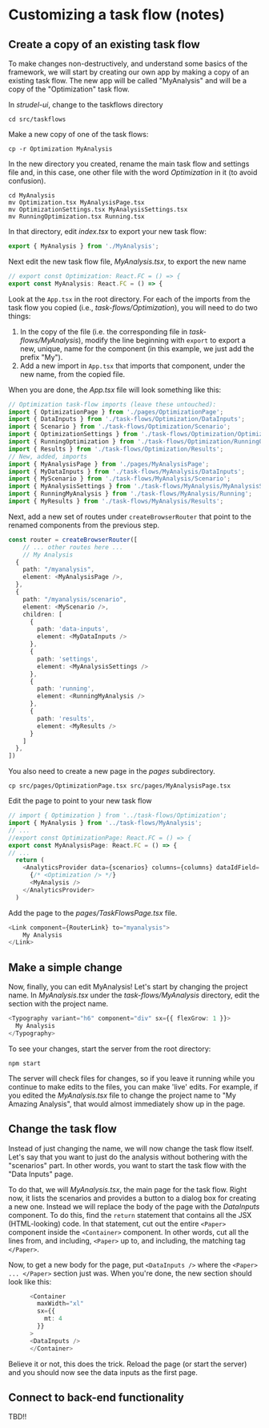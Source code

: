 # Customizing a task flow (notes)

## Create a copy of an existing task flow

To make changes non-destructively, and understand some basics of the framework, we will start by creating our own app by making a copy of an existing task flow. 
The new app will be called "MyAnalysis" and will be a copy of the "Optimization" task flow.

In _strudel-ui_, change to the taskflows directory
```
cd src/taskflows
```

Make a new copy of one of the task flows:
```
cp -r Optimization MyAnalysis
```

In the new directory you created, rename the main task flow and settings file and, in this case, one other file with the word _Optimization_ in it (to avoid confusion).
```
cd MyAnalysis
mv Optimization.tsx MyAnalysisPage.tsx
mv OptimizationSettings.tsx MyAnalysisSettings.tsx
mv RunningOptimization.tsx Running.tsx
```

In that directory, edit _index.tsx_ to export your new task flow:
```typescript jsx
export { MyAnalysis } from './MyAnalysis';
```

Next edit the new task flow file, _MyAnalysis.tsx_, to export the new name

```typescript jsx
// export const Optimization: React.FC = () => {
export const MyAnalysis: React.FC = () => {
```

Look at the `App.tsx` in the root directory.
For each of the imports from the task flow you
copied (i.e., _task-flows/Optimization_), you will need
to do two things:
1) In the copy of the file (i.e. the corresponding file in _task-flows/MyAnalysis_), modify the line beginning with `export` to export a new, unique, name for the component (in this example, we just add the prefix "My").
2) Add a new import in `App.tsx` that imports that component, under the new name, from the copied file.

When you are done, the _App.tsx_ file will look something like this:
```typescript
// Optimization task-flow imports (leave these untouched):
import { OptimizationPage } from './pages/OptimizationPage';
import { DataInputs } from './task-flows/Optimization/DataInputs';
import { Scenario } from './task-flows/Optimization/Scenario';
import { OptimizationSettings } from './task-flows/Optimization/OptimizationSettings';
import { RunningOptimization } from './task-flows/Optimization/RunningOptimization';
import { Results } from './task-flows/Optimization/Results';
// New, added, imports
import { MyAnalysisPage } from './pages/MyAnalysisPage';
import { MyDataInputs } from './task-flows/MyAnalysis/DataInputs';
import { MyScenario } from './task-flows/MyAnalysis/Scenario';
import { MyAnalysisSettings } from './task-flows/MyAnalysis/MyAnalysisSettings';
import { RunningMyAnalysis } from './task-flows/MyAnalysis/Running';
import { MyResults } from './task-flows/MyAnalysis/Results';
```

Next, add a new set of routes under `createBrowserRouter` that
point to the renamed components from the previous step.
```typescript jsx
const router = createBrowserRouter([
    // ... other routes here ...
    // My Analysis
  {
    path: "/myanalysis",
    element: <MyAnalysisPage />,
  },
  {
    path: "/myanalysis/scenario",
    element: <MyScenario />,
    children: [
      {
        path: 'data-inputs',
        element: <MyDataInputs />
      },
      {
        path: 'settings',
        element: <MyAnalysisSettings />
      },
      {
        path: 'running',
        element: <RunningMyAnalysis />
      },
      {
        path: 'results',
        element: <MyResults />
      }
    ]
  },
])
```

You also need to create a new page in the _pages_ subdirectory.
```shell
cp src/pages/OptimizationPage.tsx src/pages/MyAnalysisPage.tsx
```

Edit the page to point to your new task flow
```typescript jsx
// import { Optimization } from '../task-flows/Optimization';
import { MyAnalysis } from '../task-flows/MyAnalysis';
// ...
//export const OptimizationPage: React.FC = () => {
export const MyAnalysisPage: React.FC = () => {
// ...
  return (
    <AnalyticsProvider data={scenarios} columns={columns} dataIdField='Proteome_ID'> 
      {/* <Optimization /> */}
      <MyAnalysis />
    </AnalyticsProvider>
  )
```

Add the page to the _pages/TaskFlowsPage.tsx_ file.
```typescript jsx
<Link component={RouterLink} to="myanalysis">
    My Analysis
</Link>
```

## Make a simple change

Now, finally, you can edit MyAnalysis!
Let's start by changing the project name.
In _MyAnalysis.tsx_ under the _task-flows/MyAnalysis_ directory, edit
the section with the project name.
```typescript jsx
<Typography variant="h6" component="div" sx={{ flexGrow: 1 }}>
  My Analysis
</Typography>
```

To see your changes, start the server from the root directory:
```shell
npm start
```

The server will check files for changes, so if you leave it running while you continue to make  edits to the files, you can make 'live' edits. For example, if you edited the _MyAnalysis.tsx_ file to change  the project name to "My Amazing Analysis", that would almost immediately show up in the page.

## Change the task flow

Instead of just changing the name, we will now change the task flow itself.
Let's say that you want to just do the analysis without bothering with the "scenarios" part.
In other words, you want to start the task flow with the "Data Inputs" page.

To do that, we will _MyAnalysis.tsx_, the main page for the task flow.
Right now, it lists the scenarios and provides a button to a dialog box for creating a new one.
Instead we will replace the body of the page with the _DataInputs_ component.
To do this, find the `return` statement that contains all the JSX (HTML-looking) code.
In that statement, cut out the entire `<Paper>` component inside the `<Container>` component. In other words, cut all the lines from, and including, `<Paper>` up to, and including, the matching tag `</Paper>`.

Now, to get a new body for the page, put `<DataInputs />` where the `<Paper> ... </Paper>` section just was. When you're done, the new section should look like this:
```typescript jsx
      <Container 
        maxWidth="xl"
        sx={{
          mt: 4
        }}
      >
      <DataInputs />
      </Container>
```

Believe it or not, this does the trick. Reload the page (or start the server) and you should now see the data inputs as the first page.

## Connect to back-end functionality

TBD!!